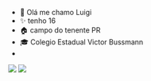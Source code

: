 - 👋 Olá me chamo Luigi
- ✨ tenho 16
- 🏠 campo do tenente PR
- 🎓 Colegio Estadual Victor Bussmann
-
<img src="https://img.shields.io/badge/GitHub-100000?style=for-the-badge&logo=github&logoColor=white"/>
<img src="https://img.shields.io/badge/JavaScript-F7DF1E?style=for-the-badge&logo=javascript&logoColor=black"/>
